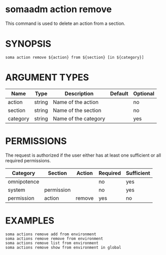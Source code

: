 # somaadm action remove

This command is used to delete an action from a section.

# SYNOPSIS

```
soma action remove ${action} from ${section} [in ${category}]
```

# ARGUMENT TYPES

Name | Type |     Description   | Default | Optional
 --- |  --- | ----------------- | ------- | --------
action | string | Name of the action | | no
section | string | Name of the section | | no
category | string | Name of the category | | yes

# PERMISSIONS

The request is authorized if the user either has at least one
sufficient or all required permissions.

Category | Section | Action | Required | Sufficient
 ------- | ------- | ------ | -------- | ----------
omnipotence | | | no | yes
system | permission | | no | yes
permission | action | remove | yes | no

# EXAMPLES

```
soma actions remove add from environment
soma actions remove remove from environment
soma actions remove list from environment
soma actions remove show from environment in global
```
